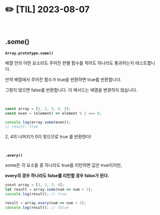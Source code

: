 # ✏️ [TIL] 2023-08-07

<br>

## .some()

**`Array.prototype.some()`**

배열 안의 어떤 요소라도 주어진 판별 함수를 적어도 하나라도 통과하는지 테스트합니다.

만약 배열에서 주어진 함수가 true을 반환하면 true를 반환합니다.

그렇지 않으면 false를 반환합니다. 이 메서드는 배열을 변경하지 않습니다.

<br>

```jsx
const array = [1, 2, 3, 4, 5];
const even = (element) => element % 2 === 0;

console.log(array.some(even));
// result: true
```

2, 4의 나머지가 0이 맞으므로 true 를 반환한다!

<br>

**`.every()`**

some은 각 요소들 중 하나라도 true를 리턴하면 값은 true이지만,

**every의 경우 하나라도 false를 리턴할 경우 false가 된다.**

```jsx
cosnt array = [1, 2, 3, 4];
let result = array.some(num => num > 2);
console.log(result); // true

result = array.every(num => num > 2);
console.log(result); // false
```
